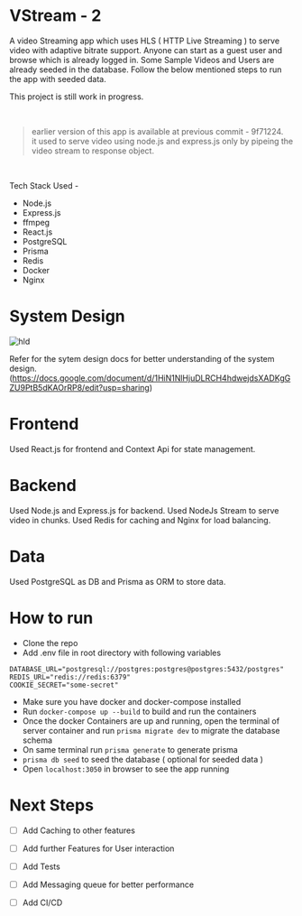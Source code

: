 # VStream - 2 
A video Streaming app which uses HLS ( HTTP Live Streaming ) to serve video with adaptive bitrate support.
Anyone can start as a guest user and browse which is already logged in.
Some Sample Videos and Users are already seeded in the database.
Follow the below mentioned steps to run the app with seeded data.

This project is still work in progress. 

<br>
<blockquote><p>
 earlier version of this app is available at previous commit - 9f71224.
 <br/>
 it used to serve video using node.js and express.js only by pipeing the video stream to response object.
</p></blockquote>
<br>



Tech Stack Used -

- Node.js
- Express.js
- ffmpeg
- React.js
- PostgreSQL
- Prisma
- Redis
- Docker
- Nginx

# System Design 
![hld](https://github.com/DevilsN3st/VStream/assets/91787765/b082e97f-66a2-4b93-b86a-ea6cc2e2c926)


Refer for the sytem design docs for better understanding of the system design.
(https://docs.google.com/document/d/1HiN1NlHjuDLRCH4hdwejdsXADKgGZU9PtB5dKAOrRP8/edit?usp=sharing)


# Frontend
Used React.js for frontend and Context Api for state management.

# Backend
Used Node.js and Express.js for backend. 
Used NodeJs Stream to serve video in chunks.
Used Redis for caching and Nginx for load balancing.

# Data
Used PostgreSQL as DB and Prisma as ORM to store data.


# How to run
- Clone the repo
- Add .env file in root directory with following variables
```
DATABASE_URL="postgresql://postgres:postgres@postgres:5432/postgres"
REDIS_URL="redis://redis:6379"
COOKIE_SECRET="some-secret"
```
- Make sure you have docker and docker-compose installed
- Run `docker-compose up --build` to build and run the containers
- Once the docker Containers are up and running, open the terminal of server container and run `prisma migrate dev` to migrate the database schema
- On same terminal run `prisma generate` to generate prisma 
-  `prisma db seed` to seed the database ( optional for seeded data )
- Open `localhost:3050` in browser to see the app running


# Next Steps

- [ ] Add Caching to other features
- [ ] Add further Features for User interaction
- [ ] Add Tests
- [ ] Add Messaging queue for better performance
- [ ] Add CI/CD
  

